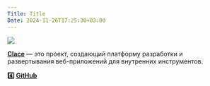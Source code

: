 ```yaml
---
Title: Title
Date: 2024-11-26T17:25:30+03:00
---
```

![](banner.jpg)

[**Clace**](https://github.com/claceio/clace) — это проект, создающий платформу
разработки и развертывания веб-приложений для внутренних инструментов.

**4️⃣** [**GitHub**](https://t.me/+3xphzXTayGE1NDVi)